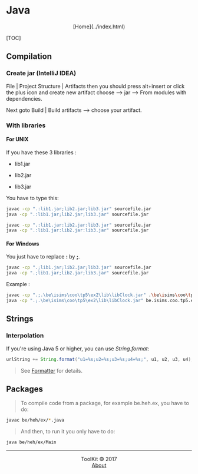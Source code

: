 # Java
<center>[Home](../index.html)</center>

[TOC]

## Compilation

### Create jar (IntelliJ IDEA)

File | Project Structure | Artifacts then you should press alt+insert or click the plus icon and create new artifact choose --> jar --> From modules with dependencies.

Next goto Build | Build artifacts --> choose your artifact.

### With libraries

#### For UNIX

If you have these 3 libraries :

- lib1.jar

- lib2.jar

- lib3.jar

You have to type this: 

```bash
javac -cp ".:lib1.jar;lib2.jar;lib3.jar" sourcefile.jar
java -cp ".:lib1.jar;lib2.jar;lib3.jar" sourcefile.jar
```

```bash
javac -cp ".:lib1.jar:lib2.jar:lib3.jar" sourcefile.jar
java -cp ".:lib1.jar:lib2.jar:lib3.jar" sourcefile.jar
```

#### For Windows

You just have to replace **:** by **;**.

```bash
javac -cp ".;lib1.jar;lib2.jar;lib3.jar" sourcefile.jar
java -cp ".;lib1.jar;lib2.jar;lib3.jar" sourcefile.jar
```

Example :

```bash
javac -cp ".;.\be\isims\coo\tp5\ex2\lib\libClock.jar" .\be\isims\coo\tp5\ex2\ClockTest.java
java -cp ".;.\be\isims\coo\tp5\ex2\lib\libClock.jar" be.isims.coo.tp5.ex2.ClockTest
```

## Strings

### Interpolation

If you're using Java 5 or higher, you can use _String.format_:

```java
urlString += String.format("u1=%s;u2=%s;u3=%s;u4=%s;", u1, u2, u3, u4);
```

> See [Formatter](http://download.oracle.com/javase/6/docs/api/java/util/Formatter.html) for details.

## Packages

> To compile code from a package, for example be.heh.ex, you have to do:

```bash
javac be/heh/ex/*.java
```

> And then, to run it you only have to do:

```bash
java be/heh/ex/Main
```


***

<center>ToolKit © 2017</center><center><a href="https://alexandre-ducobu.com/En">About</a> </center>

